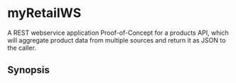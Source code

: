 # myRetailWS
A REST webservice application Proof-of-Concept for a products API, which will aggregate product data from multiple sources and return it as JSON to the caller.

## Synopsis
